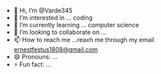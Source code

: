 - 👋 Hi, I’m @Varde345
- 👀 I’m interested in ... coding
- 🌱 I’m currently learning ... computer science
- 💞️ I’m looking to collaborate on ...
- 📫 How to reach me ...reaxh me through my email ernestfestus1808@gmail.com
- 😄 Pronouns: ...
- ⚡ Fun fact: ...

<!---
Varde345/Varde345 is a ✨ special ✨ repository because its `README.md` (this file) appears on your GitHub profile.
You can click the Preview link to take a look at your changes.
--->
